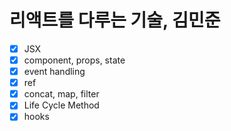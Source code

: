 # 리액트를 다루는 기술, 김민준

- [x] JSX
- [x] component, props, state
- [x] event handling
- [x] ref
- [x] concat, map, filter
- [x] Life Cycle Method
- [x] hooks
